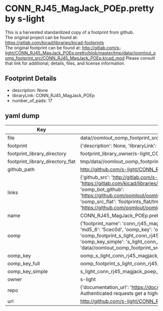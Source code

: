 # CONN_RJ45_MagJack_POEp.pretty by s-light  
This is a harvested standardized copy of a footprint from github.  
The original project can be found at:  
https://gitlab.com/kicad/libraries/kicad-footprints  
The original footprint can be found at:
http://gitlab.com/s-light/CONN_RJ45_MagJack_POEp.pretty/blob/master/tmp/data//oomlout_oomp_footprint_src/CONN_RJ45_MagJack_POEp.kicad_mod
Please consult that link for additional, details, files, and license information.  
## Footprint Details
* description: None  
* libraryLink: CONN_RJ45_MagJack_POEp  
* number_of_pads: 17  
## yaml dump  
| Key | Value |  
| --- | --- |  
| file | data//oomlout_oomp_footprint_src/CONN_RJ45_MagJack_POEp.pretty/CONN_RJ45_MagJack_POEp.kicad_mod |  
| footprint | {'description': None, 'libraryLink': 'CONN_RJ45_MagJack_POEp', 'number_of_pads': 17} |  
| footprint_library_directory | footprint_library_owner/s-light_CONN_RJ45_MagJack_POEp.pretty |  
| footprint_library_directory_flat | tmp/data//oomlout_oomp_footprint_src/footprints_flat/s_light_conn_rj45_magjack_poep_conn_rj45_magjack_poep/working |  
| github_path | http://github.com/s-light/CONN_RJ45_MagJack_POEp.pretty/blob/master/tmp/data//oomlout_oomp_footprint_src/CONN_RJ45_MagJack_POEp.kicad_mod |  
| links | {'github_src': 'http://gitlab.com/s-light/CONN_RJ45_MagJack_POEp.pretty/blob/master/tmp/data//oomlout_oomp_footprint_src/CONN_RJ45_MagJack_POEp.kicad_mod', 'github_src_repo': 'https://gitlab.com/kicad/libraries/kicad-footprints', 'oomp_bot': 'tmp/data//oomlout_oomp_footprint_src/footprints/s_light_conn_rj45_magjack_poep_conn_rj45_magjack_poep/working', 'oomp_bot_github': 'https://github.com/oomlout/oomlout_oomp_footprint_bot/tree/main/tmp/data//oomlout_oomp_footprint_src/footprints/s_light_conn_rj45_magjack_poep_conn_rj45_magjack_poep/working', 'oomp_src_flat': 'footprints_flat/tmp/data//oomlout_oomp_footprint_src/footprints_flat/s_light_conn_rj45_magjack_poep_conn_rj45_magjack_poep/working', 'oomp_src_flat_github': 'https://github.com/oomlout/oomlout_oomp_footprint_src/tree/main/tmp/data//oomlout_oomp_footprint_src/footprints_flat/s_light_conn_rj45_magjack_poep_conn_rj45_magjack_poep/working'} |  
| name | CONN_RJ45_MagJack_POEp.pretty |  
| oomp | {'footprint_name': 'conn_rj45_magjack_poep', 'library_name': 'conn_rj45_magjack_poep', 'md5': '5cec0d00450e899b8295725fd011a280', 'md5_10': '5cec0d0045', 'md5_5': '5cec0', 'md5_6': '5cec0d', 'oomp_key': 'oomp_s_light_conn_rj45_magjack_poep_conn_rj45_magjack_poep', 'oomp_key_extra': 'oomp_footprint_s_light_conn_rj45_magjack_poep_conn_rj45_magjack_poep', 'oomp_key_full': 'oomp_footprint_s_light_conn_rj45_magjack_poep_conn_rj45_magjack_poep_5cec0d', 'oomp_key_simple': 's_light_conn_rj45_magjack_poep_conn_rj45_magjack_poep', 'original_filename': 'data//oomlout_oomp_footprint_src/CONN_RJ45_MagJack_POEp.pretty/CONN_RJ45_MagJack_POEp.kicad_mod', 'owner_name': 's_light'} |  
| oomp_key | oomp_s_light_conn_rj45_magjack_poep_conn_rj45_magjack_poep |  
| oomp_key_full | oomp_footprint_s_light_conn_rj45_magjack_poep_conn_rj45_magjack_poep |  
| oomp_key_simple | s_light_conn_rj45_magjack_poep_conn_rj45_magjack_poep |  
| owner | s-light |  
| repo | {'documentation_url': 'https://docs.github.com/rest/overview/resources-in-the-rest-api#rate-limiting', 'message': "API rate limit exceeded for 84.66.142.224. (But here's the good news: Authenticated requests get a higher rate limit. Check out the documentation for more details.)"} |  
| url | http://github.com/s-light/CONN_RJ45_MagJack_POEp.pretty |  

